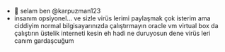 - 👋 selam ben @karpuzman123
 - insanım opsiyonel...
ve sizle virüs lerimi paylaşmak çok isterim
ama ciddiyim normal bilgisayarınızda çalıştırmayın
oracle vm virtual box da çalıştırın üstelik interneti kesin
eh hadi ne duruyosun dene virüs leri canım gardaşcuğum
